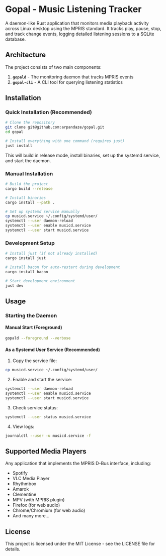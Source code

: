 # Gopal - Music Listening Tracker

A daemon-like Rust application that monitors media playback activity across Linux desktop using the MPRIS standard. It tracks play, pause, stop, and track change events, logging detailed listening sessions to a SQLite database.

## Architecture

The project consists of two main components:

1. **`gopald`** - The monitoring daemon that tracks MPRIS events
2. **`gopal-cli`** - A CLI tool for querying listening statistics

## Installation

### Quick Installation (Recommended)

```bash
# Clone the repository
git clone git@github.com:arpandaze/gopal.git
cd gopal

# Install everything with one command (requires just)
just install
```

This will build in release mode, install binaries, set up the systemd service, and start the daemon.

### Manual Installation

```bash
# Build the project
cargo build --release

# Install binaries
cargo install --path .

# Set up systemd service manually
cp musicd.service ~/.config/systemd/user/
systemctl --user daemon-reload
systemctl --user enable musicd.service
systemctl --user start musicd.service
```

### Development Setup

```bash
# Install just (if not already installed)
cargo install just

# Install bacon for auto-restart during development
cargo install bacon

# Start development environment
just dev
```

## Usage

### Starting the Daemon

#### Manual Start (Foreground)
```bash
gopald --foreground --verbose
```

#### As a Systemd User Service (Recommended)

1. Copy the service file:
```bash
cp musicd.service ~/.config/systemd/user/
```

2. Enable and start the service:
```bash
systemctl --user daemon-reload
systemctl --user enable musicd.service
systemctl --user start musicd.service
```

3. Check service status:
```bash
systemctl --user status musicd.service
```

4. View logs:
```bash
journalctl --user -u musicd.service -f
```

## Supported Media Players

Any application that implements the MPRIS D-Bus interface, including:

- Spotify
- VLC Media Player
- Rhythmbox
- Amarok
- Clementine
- MPV (with MPRIS plugin)
- Firefox (for web audio)
- Chrome/Chromium (for web audio)
- And many more...

## License

This project is licensed under the MIT License - see the LICENSE file for details.
